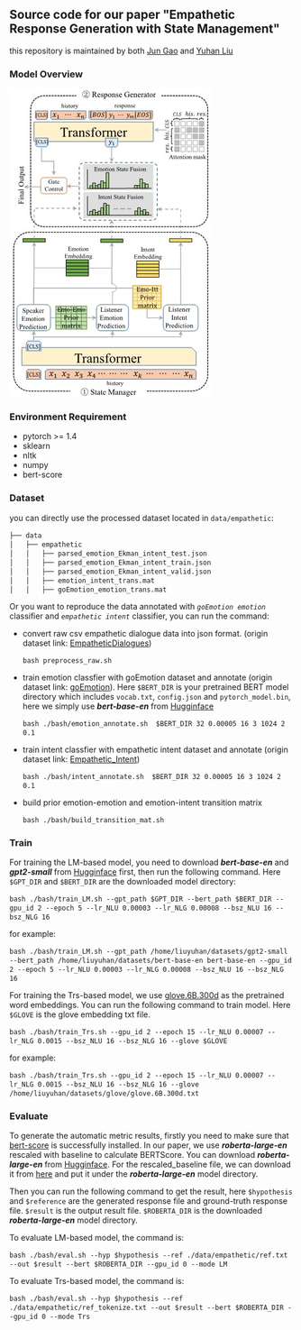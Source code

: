 ## Source code for our paper "Empathetic Response Generation with State Management"

this repository is maintained by both [Jun Gao](https://github.com/gaojun4ever/) and [Yuhan Liu](https://github.com/A-Rain) 

### Model Overview
![model](./img/model_arch_crop.jpg)


### Environment Requirement
- pytorch >= 1.4
- sklearn
- nltk
- numpy
- bert-score


### Dataset
you can directly use the processed dataset located in `data/empathetic`:
```
├── data
│   ├── empathetic
│   │   ├── parsed_emotion_Ekman_intent_test.json
│   │   ├── parsed_emotion_Ekman_intent_train.json
│   │   ├── parsed_emotion_Ekman_intent_valid.json
│   │   ├── emotion_intent_trans.mat
│   │   ├── goEmotion_emotion_trans.mat
```

Or you want to reproduce the data annotated with *`goEmotion emotion`* classifier and *`empathetic intent`* classifier, you can run the command:

- convert raw csv empathetic dialogue data into json format. (origin dataset link: [EmpatheticDialogues](https://github.com/facebookresearch/EmpatheticDialogues))
    ```shell
    bash preprocess_raw.sh
    ```

- train emotion classfier with goEmotion dataset and annotate (origin dataset link: [goEmotion](https://github.com/google-research/google-research/tree/master/goemotions)). Here `$BERT_DIR` is your pretrained BERT model directory which includes `vocab.txt`, `config.json` and `pytorch_model.bin`, here we simply use ***bert-base-en*** from [Hugginface](https://github.com/huggingface/transformers)
    ```shell
    bash ./bash/emotion_annotate.sh  $BERT_DIR 32 0.00005 16 3 1024 2 0.1
    ```


- train intent classfier with empathetic intent dataset and annotate (origin dataset link: [Empathetic_Intent](https://github.com/anuradha1992/EmpatheticIntents))
    ```shell
    bash ./bash/intent_annotate.sh  $BERT_DIR 32 0.00005 16 3 1024 2 0.1
    ```


- build prior emotion-emotion and emotion-intent transition matrix
    ```shell
    bash ./bash/build_transition_mat.sh
    ```

### Train
For training the LM-based model, you need to download ***bert-base-en*** and ***gpt2-small*** from [Hugginface](https://github.com/huggingface/transformers) first, then run the following command. Here `$GPT_DIR` and `$BERT_DIR` are the downloaded model directory:
```shell
bash ./bash/train_LM.sh --gpt_path $GPT_DIR --bert_path $BERT_DIR --gpu_id 2 --epoch 5 --lr_NLU 0.00003 --lr_NLG 0.00008 --bsz_NLU 16 --bsz_NLG 16
```
for example:
```shell
bash ./bash/train_LM.sh --gpt_path /home/liuyuhan/datasets/gpt2-small --bert_path /home/liuyuhan/datasets/bert-base-en bert-base-en --gpu_id 2 --epoch 5 --lr_NLU 0.00003 --lr_NLG 0.00008 --bsz_NLU 16 --bsz_NLG 16
```

For training the Trs-based model, we use [glove.6B.300d](https://nlp.stanford.edu/projects/glove/) as the pretrained word embeddings. You can run the following command to train model. Here `$GLOVE` is the glove embedding txt file.
```shell
bash ./bash/train_Trs.sh --gpu_id 2 --epoch 15 --lr_NLU 0.00007 --lr_NLG 0.0015 --bsz_NLU 16 --bsz_NLG 16 --glove $GLOVE
```

for example:
```
bash ./bash/train_Trs.sh --gpu_id 2 --epoch 15 --lr_NLU 0.00007 --lr_NLG 0.0015 --bsz_NLU 16 --bsz_NLG 16 --glove /home/liuyuhan/datasets/glove/glove.6B.300d.txt
```

### Evaluate
To generate the automatic metric results, firstly you need to make sure that [bert-score](https://github.com/Tiiiger/bert_score) is successfully installed. In our paper, we use ***roberta-large-en*** rescaled with baseline to calculate BERTScore. You can download ***roberta-large-en*** from [Hugginface](https://github.com/huggingface/transformers). For the rescaled_baseline file, we can download it from [here](https://github.com/Tiiiger/bert_score/blob/master/bert_score/rescale_baseline/en/roberta-large.tsv) and put it under the ***roberta-large-en*** model directory. 

Then you can run the following command to get the result, here `$hypothesis` and `$reference` are the generated response file and ground-truth response file. `$result` is the output result file. `$ROBERTA_DIR` is the downloaded ***roberta-large-en*** model directory.

To evaluate LM-based model, the command is:
```shell
bash ./bash/eval.sh --hyp $hypothesis --ref ./data/empathetic/ref.txt --out $result --bert $ROBERTA_DIR --gpu_id 0 --mode LM
```

To evaluate Trs-based model, the command is:
```shell
bash ./bash/eval.sh --hyp $hypothesis --ref ./data/empathetic/ref_tokenize.txt --out $result --bert $ROBERTA_DIR --gpu_id 0 --mode Trs
```

